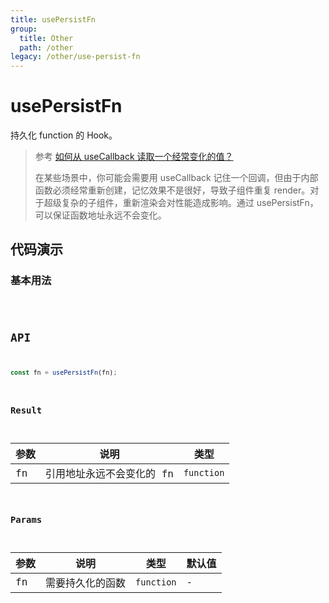 ```yaml
---
title: usePersistFn
group:
  title: Other
  path: /other
legacy: /other/use-persist-fn
---
```


# usePersistFn

持久化 function 的 Hook。

> 参考 [如何从 useCallback 读取一个经常变化的值？](https://zh-hans.reactjs.org/docs/hooks-faq.html#how-to-read-an-often-changing-value-from-usecallback)
>
> 在某些场景中，你可能会需要用 useCallback 记住一个回调，但由于内部函数必须经常重新创建，记忆效果不是很好，导致子组件重复 render。对于超级复杂的子组件，重新渲染会对性能造成影响。通过 usePersistFn，可以保证函数地址永远不会变化。

## 代码演示

### 基本用法

<code src="./demo/Demo2.jsx" />

## API

```javascript
const fn = usePersistFn(fn);
```

### Result

| 参数 | 说明                                         | 类型                 |
|----------|------------------------------------------|------------|
| fn  | 引用地址永远不会变化的 fn                             | `function`    |

### Params

| 参数           | 说明             | 类型                      | 默认值 |
|----------------|------------------|---------------------------|--------|
| fn             | 需要持久化的函数 | `function` | -      |

